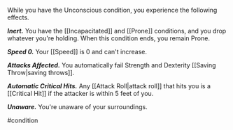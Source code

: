 While you have the Unconscious condition, you experience the following effects.

***Inert.*** You have the [[Incapacitated]] and [[Prone]] conditions, and you drop whatever you're holding. When this condition ends, you remain Prone.

***Speed 0.*** Your [[Speed]] is 0 and can't increase.

***Attacks Affected.*** You automatically fail Strength and Dexterity [[Saving Throw|saving throws]].

***Automatic Critical Hits.*** Any [[Attack Roll|attack roll]] that hits you is a [[Critical Hit]] if the attacker is within 5 feet of you.

***Unaware.*** You're unaware of your surroundings.

#condition